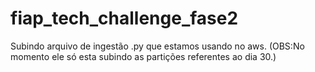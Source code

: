 # fiap_tech_challenge_fase2
Subindo arquivo de ingestão .py que estamos usando no aws. (OBS:No momento ele só esta subindo as partições referentes ao dia 30.)